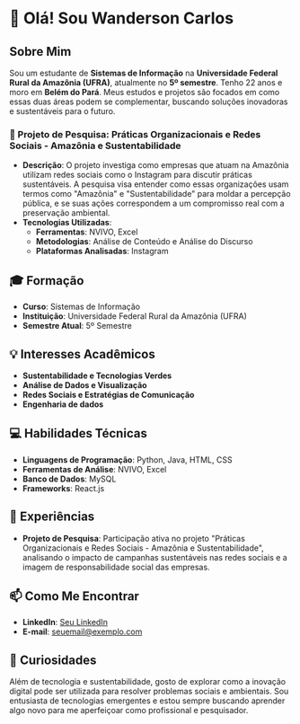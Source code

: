 # 👋 Olá! Sou **Wanderson Carlos**



## Sobre Mim
Sou um estudante de **Sistemas de Informação** na **Universidade Federal Rural da Amazônia (UFRA)**, atualmente no **5º semestre**. Tenho 22 anos e moro em **Belém do Pará**. Meus estudos e projetos são focados em como essas duas áreas podem se complementar, buscando soluções inovadoras e sustentáveis para o futuro.

### 🎯 Projeto de Pesquisa: Práticas Organizacionais e Redes Sociais - Amazônia e Sustentabilidade
- **Descrição**: O projeto investiga como empresas que atuam na Amazônia utilizam redes sociais como o Instagram para discutir práticas sustentáveis. A pesquisa visa entender como essas organizações usam termos como "Amazônia" e "Sustentabilidade" para moldar a percepção pública, e se suas ações correspondem a um compromisso real com a preservação ambiental.
- **Tecnologias Utilizadas**: 
  - **Ferramentas**: NVIVO, Excel
  - **Metodologias**: Análise de Conteúdo e Análise do Discurso
  - **Plataformas Analisadas**: Instagram

## 🎓 Formação
- **Curso**: Sistemas de Informação
- **Instituição**: Universidade Federal Rural da Amazônia (UFRA)
- **Semestre Atual**: 5º Semestre

## 💡 Interesses Acadêmicos
- **Sustentabilidade e Tecnologias Verdes**
- **Análise de Dados e Visualização**
- **Redes Sociais e Estratégias de Comunicação**
- **Engenharia de dados**

## 💻 Habilidades Técnicas
- **Linguagens de Programação**: Python, Java, HTML, CSS
- **Ferramentas de Análise**: NVIVO, Excel
- **Banco de Dados**: MySQL
- **Frameworks**: React.js

## 🚀 Experiências
- **Projeto de Pesquisa**: Participação ativa no projeto "Práticas Organizacionais e Redes Sociais - Amazônia e Sustentabilidade", analisando o impacto de campanhas sustentáveis nas redes sociais e a imagem de responsabilidade social das empresas.

## 📫 Como Me Encontrar
- **LinkedIn**: [Seu LinkedIn](https://www.linkedin.com/) <!-- Substitua pelo seu link -->
- **E-mail**: seuemail@exemplo.com <!-- Substitua pelo seu e-mail -->

## 🌟 Curiosidades
Além de tecnologia e sustentabilidade, gosto de explorar como a inovação digital pode ser utilizada para resolver problemas sociais e ambientais. Sou entusiasta de tecnologias emergentes e estou sempre buscando aprender algo novo para me aperfeiçoar como profissional e pesquisador.

